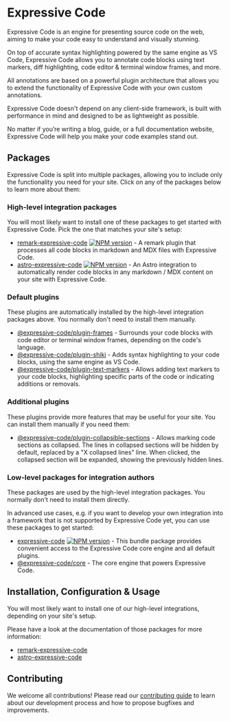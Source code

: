 # Expressive Code

Expressive Code is an engine for presenting source code on the web, aiming to make your code easy to understand and visually stunning.

On top of accurate syntax highlighting powered by the same engine as VS Code, Expressive Code allows you to annotate code blocks using text markers, diff highlighting, code editor & terminal window frames, and more.

All annotations are based on a powerful plugin architecture that allows you to extend the functionality of Expressive Code with your own custom annotations.

Expressive Code doesn't depend on any client-side framework, is built with performance in mind and designed to be as lightweight as possible.

No matter if you’re writing a blog, guide, or a full documentation website, Expressive Code will help you make your code examples stand out.

## Packages

Expressive Code is split into multiple packages, allowing you to include only the functionality you need for your site. Click on any of the packages below to learn more about them:

### High-level integration packages

You will most likely want to install one of these packages to get started with Expressive Code. Pick the one that matches your site's setup:

- [remark-expressive-code](packages/remark-expressive-code/README.md) [![NPM version](https://img.shields.io/npm/v/remark-expressive-code.svg)](https://www.npmjs.com/package/remark-expressive-code) - A remark plugin that processes all code blocks in markdown and MDX files with Expressive Code.
- [astro-expressive-code](packages/astro-expressive-code/README.md) [![NPM version](https://img.shields.io/npm/v/astro-expressive-code.svg)](https://www.npmjs.com/package/astro-expressive-code) - An Astro integration to automatically render code blocks in any markdown / MDX content on your site with Expressive Code.

### Default plugins

These plugins are automatically installed by the high-level integration packages above. You normally don't need to install them manually.

- [@expressive-code/plugin-frames](packages/@expressive-code/plugin-frames/README.md) - Surrounds your code blocks with code editor or terminal window frames, depending on the code's language.
- [@expressive-code/plugin-shiki](packages/@expressive-code/plugin-shiki/README.md) - Adds syntax highlighting to your code blocks, using the same engine as VS Code.
- [@expressive-code/plugin-text-markers](packages/@expressive-code/plugin-text-markers/README.md) - Allows adding text markers to your code blocks, highlighting specific parts of the code or indicating additions or removals.

### Additional plugins

These plugins provide more features that may be useful for your site. You can install them manually if you need them:

- [@expressive-code/plugin-collapsible-sections](packages/@expressive-code/plugin-collapsible-sections/README.md) - Allows marking code sections as collapsed. The lines in collapsed sections will be hidden by default, replaced by a "X collapsed lines" line. When clicked, the collapsed section will be expanded, showing the previously hidden lines.

### Low-level packages for integration authors

These packages are used by the high-level integration packages. You normally don't need to install them directly.

In advanced use cases, e.g. if you want to develop your own integration into a framework that is not supported by Expressive Code yet, you can use these packages to get started:

- [expressive-code](packages/expressive-code/README.md) [![NPM version](https://img.shields.io/npm/v/expressive-code.svg)](https://www.npmjs.com/package/expressive-code) - This bundle package provides convenient access to the Expressive Code core engine and all default plugins.
- [@expressive-code/core](packages/@expressive-code/core/README.md) - The core engine that powers Expressive Code.

## Installation, Configuration & Usage

You will most likely want to install one of our high-level integrations, depending on your site's setup.

Please have a look at the documentation of those packages for more information:

- [remark-expressive-code](packages/remark-expressive-code/README.md)
- [astro-expressive-code](packages/astro-expressive-code/README.md)

## Contributing

We welcome all contributions! Please read our [contributing guide](CONTRIBUTING.md) to learn about our development process and how to propose bugfixes and improvements.
